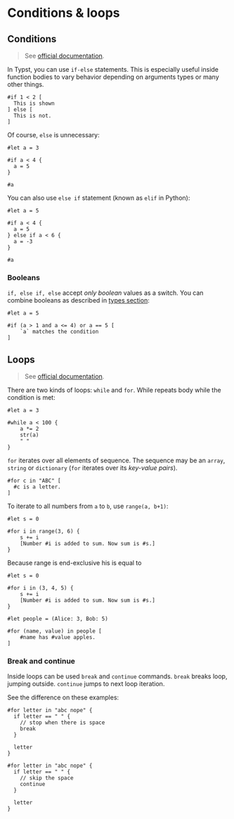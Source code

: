 # Conditions & loops

## Conditions
> See [official documentation](https://typst.app/docs/reference/scripting/#conditionals).

In Typst, you can use `if-else` statements.
This is especially useful inside function bodies to vary behavior depending on arguments types or many other things.

```typ
#if 1 < 2 [
  This is shown
] else [
  This is not.
]
```

Of course, `else` is unnecessary:

```typ
#let a = 3

#if a < 4 {
  a = 5
}

#a
```

You can also use `else if` statement (known as `elif` in Python):

```typ
#let a = 5

#if a < 4 {
  a = 5
} else if a < 6 {
  a = -3
}

#a
```

### Booleans

`if, else if, else` accept _only boolean_ values as a switch.
You can combine booleans as described in [types section](./types.md#boolean-bool):

```typ
#let a = 5

#if (a > 1 and a <= 4) or a == 5 [
    `a` matches the condition
]
```

## Loops

> See [official documentation](https://typst.app/docs/reference/scripting/#loops).

There are two kinds of loops: `while` and `for`. While repeats body while the condition is met:

```typ
#let a = 3

#while a < 100 {
    a *= 2
    str(a)
    " "
}
```

`for` iterates over all elements of sequence. The sequence may be an `array`, `string`
or `dictionary` (`for` iterates over its _key-value pairs_).

```typ
#for c in "ABC" [
  #c is a letter.
]
```

To iterate to all numbers from `a` to `b`, use `range(a, b+1)`:

```typ
#let s = 0

#for i in range(3, 6) {
    s += i
    [Number #i is added to sum. Now sum is #s.]
}
```

Because range is end-exclusive his is equal to

```typ
#let s = 0

#for i in (3, 4, 5) {
    s += i
    [Number #i is added to sum. Now sum is #s.]
}
```

```typ
#let people = (Alice: 3, Bob: 5)

#for (name, value) in people [
    #name has #value apples.
]
```

### Break and continue

Inside loops can be used `break` and `continue` commands. `break` breaks loop, jumping outside. `continue` jumps to next loop iteration.

See the difference on these examples:

```typ
#for letter in "abc nope" {
  if letter == " " {
    // stop when there is space
    break
  }

  letter
}
```

```typ
#for letter in "abc nope" {
  if letter == " " {
    // skip the space
    continue
  }

  letter
}
```
